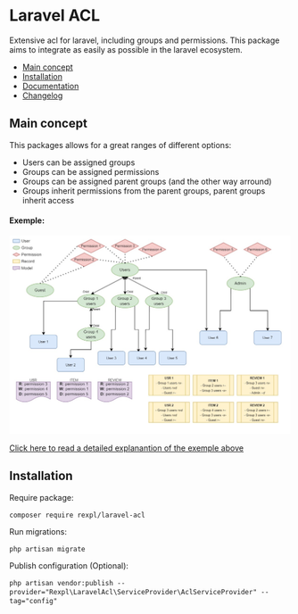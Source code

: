 # Laravel ACL

Extensive acl for laravel, including groups and permissions. This package aims to integrate as easily as possible in the laravel ecosystem.

- [Main concept](#main-concept)
- [Installation](#installation)
- [Documentation](/docs/index.md)
- [Changelog](https://github.com/rexpl/laravel-acl/releases)

## Main concept

This packages allows for a great ranges of different options:

- Users can be assigned groups
- Groups can be assigned permissions
- Groups can be assigned parent groups (and the other way arround)
- Groups inherit permissions from the parent groups, parent groups inherit access

#### Exemple:

![Exemple](/docs/img/exemple-readme.jpg)

[Click here to read a detailed explanantion of the exemple above](/docs/exemples/main-exemple.md#main-concept-explained)

## Installation

Require package:

```
composer require rexpl/laravel-acl
```

Run migrations:

```
php artisan migrate
```

Publish configuration (Optional):

```
php artisan vendor:publish --provider="Rexpl\LaravelAcl\ServiceProvider\AclServiceProvider" --tag="config"
```
